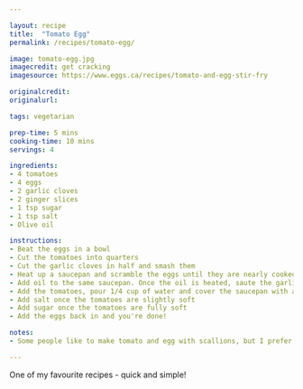 ```yaml
---

layout: recipe
title:  "Tomato Egg"
permalink: /recipes/tomato-egg/

image: tomato-egg.jpg
imagecredit: get cracking
imagesource: https://www.eggs.ca/recipes/tomato-and-egg-stir-fry

originalcredit:
originalurl:

tags: vegetarian

prep-time: 5 mins
cooking-time: 10 mins
servings: 4

ingredients:
- 4 tomatoes
- 4 eggs
- 2 garlic cloves
- 2 ginger slices
- 1 tsp sugar
- 1 tsp salt
- Olive oil

instructions:
- Beat the eggs in a bowl
- Cut the tomatoes into quarters
- Cut the garlic cloves in half and smash them
- Heat up a saucepan and scramble the eggs until they are nearly cooked. Put them in a bowl
- Add oil to the same saucepan. Once the oil is heated, saute the garlic and ginger
- Add the tomatoes, pour 1/4 cup of water and cover the saucepan with a lid
- Add salt once the tomatoes are slightly soft
- Add sugar once the tomatoes are fully soft
- Add the eggs back in and you're done!

notes:
- Some people like to make tomato and egg with scallions, but I prefer to keep it simple!

---
```


One of my favourite recipes - quick and simple!
